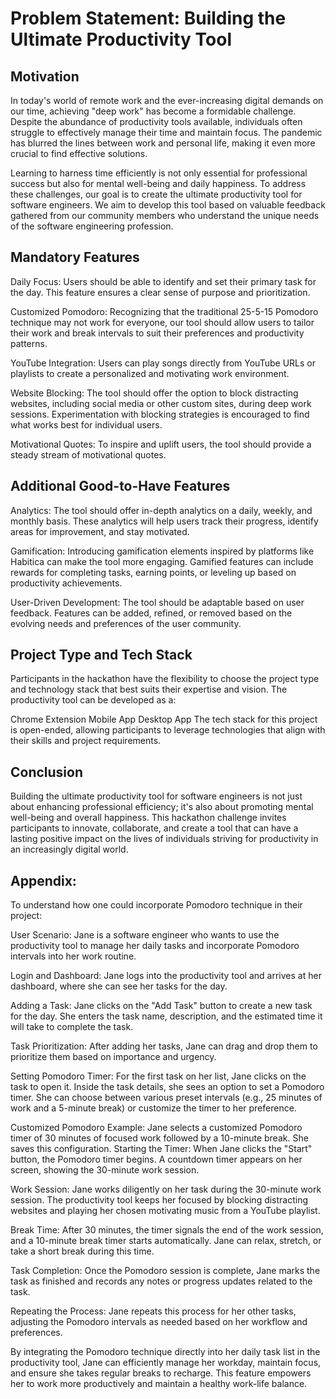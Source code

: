 # Problem Statement: Building the Ultimate Productivity Tool


## Motivation
In today's world of remote work and the ever-increasing digital demands on our time, achieving "deep work" has become a formidable challenge. Despite the abundance of productivity tools available, individuals often struggle to effectively manage their time and maintain focus. The pandemic has blurred the lines between work and personal life, making it even more crucial to find effective solutions.

Learning to harness time efficiently is not only essential for professional success but also for mental well-being and daily happiness. To address these challenges, our goal is to create the ultimate productivity tool for software engineers. We aim to develop this tool based on valuable feedback gathered from our community members who understand the unique needs of the software engineering profession.

## Mandatory Features
Daily Focus: Users should be able to identify and set their primary task for the day. This feature ensures a clear sense of purpose and prioritization.

Customized Pomodoro: Recognizing that the traditional 25-5-15 Pomodoro technique may not work for everyone, our tool should allow users to tailor their work and break intervals to suit their preferences and productivity patterns.

YouTube Integration: Users can play songs directly from YouTube URLs or playlists to create a personalized and motivating work environment.

Website Blocking: The tool should offer the option to block distracting websites, including social media or other custom sites, during deep work sessions. Experimentation with blocking strategies is encouraged to find what works best for individual users.

Motivational Quotes: To inspire and uplift users, the tool should provide a steady stream of motivational quotes.

## Additional Good-to-Have Features
Analytics: The tool should offer in-depth analytics on a daily, weekly, and monthly basis. These analytics will help users track their progress, identify areas for improvement, and stay motivated.

Gamification: Introducing gamification elements inspired by platforms like Habitica can make the tool more engaging. Gamified features can include rewards for completing tasks, earning points, or leveling up based on productivity achievements.

User-Driven Development: The tool should be adaptable based on user feedback. Features can be added, refined, or removed based on the evolving needs and preferences of the user community.

## Project Type and Tech Stack
Participants in the hackathon have the flexibility to choose the project type and technology stack that best suits their expertise and vision. The productivity tool can be developed as a:

Chrome Extension
Mobile App
Desktop App
The tech stack for this project is open-ended, allowing participants to leverage technologies that align with their skills and project requirements.

## Conclusion
Building the ultimate productivity tool for software engineers is not just about enhancing professional efficiency; it's also about promoting mental well-being and overall happiness. This hackathon challenge invites participants to innovate, collaborate, and create a tool that can have a lasting positive impact on the lives of individuals striving for productivity in an increasingly digital world.





## Appendix: 

To understand how one could incorporate Pomodoro technique in their project: 


User Scenario: Jane is a software engineer who wants to use the productivity tool to manage her daily tasks and incorporate Pomodoro intervals into her work routine.

Login and Dashboard: Jane logs into the productivity tool and arrives at her dashboard, where she can see her tasks for the day.

Adding a Task: Jane clicks on the "Add Task" button to create a new task for the day. She enters the task name, description, and the estimated time it will take to complete the task.

Task Prioritization: After adding her tasks, Jane can drag and drop them to prioritize them based on importance and urgency.

Setting Pomodoro Timer: For the first task on her list, Jane clicks on the task to open it. Inside the task details, she sees an option to set a Pomodoro timer. She can choose between various preset intervals (e.g., 25 minutes of work and a 5-minute break) or customize the timer to her preference.

Customized Pomodoro Example: Jane selects a customized Pomodoro timer of 30 minutes of focused work followed by a 10-minute break. She saves this configuration.
Starting the Timer: When Jane clicks the "Start" button, the Pomodoro timer begins. A countdown timer appears on her screen, showing the 30-minute work session.

Work Session: Jane works diligently on her task during the 30-minute work session. The productivity tool keeps her focused by blocking distracting websites and playing her chosen motivating music from a YouTube playlist.

Break Time: After 30 minutes, the timer signals the end of the work session, and a 10-minute break timer starts automatically. Jane can relax, stretch, or take a short break during this time.

Task Completion: Once the Pomodoro session is complete, Jane marks the task as finished and records any notes or progress updates related to the task.

Repeating the Process: Jane repeats this process for her other tasks, adjusting the Pomodoro intervals as needed based on her workflow and preferences.

By integrating the Pomodoro technique directly into her daily task list in the productivity tool, Jane can efficiently manage her workday, maintain focus, and ensure she takes regular breaks to recharge. This feature empowers her to work more productively and maintain a healthy work-life balance.
